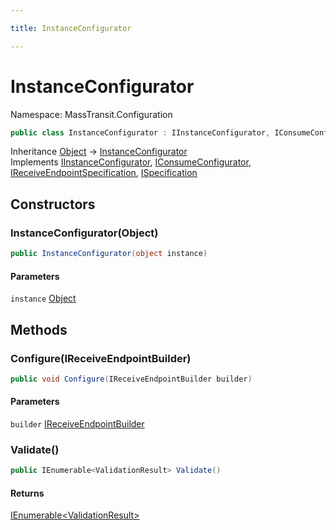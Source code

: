 ```yaml
---

title: InstanceConfigurator

---
```


# InstanceConfigurator

Namespace: MassTransit.Configuration

```csharp
public class InstanceConfigurator : IInstanceConfigurator, IConsumeConfigurator, IReceiveEndpointSpecification, ISpecification
```

Inheritance [Object](https://learn.microsoft.com/en-us/dotnet/api/system.object) → [InstanceConfigurator](../masstransit-configuration/instanceconfigurator)<br/>
Implements [IInstanceConfigurator](../../masstransit-abstractions/masstransit/iinstanceconfigurator), [IConsumeConfigurator](../../masstransit-abstractions/masstransit/iconsumeconfigurator), [IReceiveEndpointSpecification](../../masstransit-abstractions/masstransit/ireceiveendpointspecification), [ISpecification](../../masstransit-abstractions/masstransit/ispecification)

## Constructors

### **InstanceConfigurator(Object)**

```csharp
public InstanceConfigurator(object instance)
```

#### Parameters

`instance` [Object](https://learn.microsoft.com/en-us/dotnet/api/system.object)<br/>

## Methods

### **Configure(IReceiveEndpointBuilder)**

```csharp
public void Configure(IReceiveEndpointBuilder builder)
```

#### Parameters

`builder` [IReceiveEndpointBuilder](../../masstransit-abstractions/masstransit-configuration/ireceiveendpointbuilder)<br/>

### **Validate()**

```csharp
public IEnumerable<ValidationResult> Validate()
```

#### Returns

[IEnumerable\<ValidationResult\>](https://learn.microsoft.com/en-us/dotnet/api/system.collections.generic.ienumerable-1)<br/>
